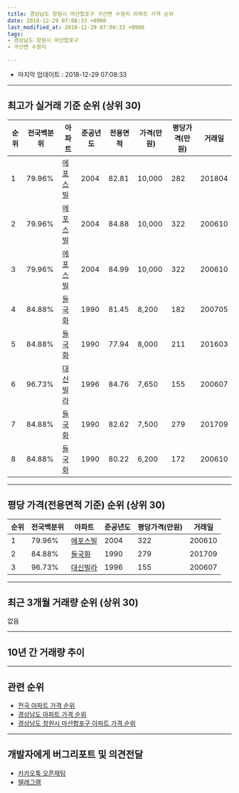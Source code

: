 ```yaml
---
title: 경상남도 창원시 마산합포구 구산면 수정리 아파트 가격 순위
date: 2018-12-29 07:08:33 +0900
last_modified_at: 2018-12-29 07:08:33 +0900
tags:
- 경상남도 창원시 마산합포구
- 구산면 수정리

---
```


* 마지막 업데이트 : 2018-12-29 07:08:33

---

## 최고가 실거래 기준 순위 (상위 30)


|순위|전국백분위|아파트|준공년도|전용면적|가격(만원)|평당가격(만원)|거래일|
|---|---|---|---|---|---|---|---|
|1|79.96%|[에포스빌](https://search.naver.com/search.naver?query=%EA%B2%BD%EC%83%81%EB%82%A8%EB%8F%84+%EC%B0%BD%EC%9B%90%EC%8B%9C+%EB%A7%88%EC%82%B0%ED%95%A9%ED%8F%AC%EA%B5%AC+%EA%B5%AC%EC%82%B0%EB%A9%B4+%EC%88%98%EC%A0%95%EB%A6%AC+%EC%97%90%ED%8F%AC%EC%8A%A4%EB%B9%8C)|2004|82.81|10,000|282|201804|
|2|79.96%|[에포스빌](https://search.naver.com/search.naver?query=%EA%B2%BD%EC%83%81%EB%82%A8%EB%8F%84+%EC%B0%BD%EC%9B%90%EC%8B%9C+%EB%A7%88%EC%82%B0%ED%95%A9%ED%8F%AC%EA%B5%AC+%EA%B5%AC%EC%82%B0%EB%A9%B4+%EC%88%98%EC%A0%95%EB%A6%AC+%EC%97%90%ED%8F%AC%EC%8A%A4%EB%B9%8C)|2004|84.88|10,000|322|200610|
|3|79.96%|[에포스빌](https://search.naver.com/search.naver?query=%EA%B2%BD%EC%83%81%EB%82%A8%EB%8F%84+%EC%B0%BD%EC%9B%90%EC%8B%9C+%EB%A7%88%EC%82%B0%ED%95%A9%ED%8F%AC%EA%B5%AC+%EA%B5%AC%EC%82%B0%EB%A9%B4+%EC%88%98%EC%A0%95%EB%A6%AC+%EC%97%90%ED%8F%AC%EC%8A%A4%EB%B9%8C)|2004|84.99|10,000|322|200610|
|4|84.88%|[들국화](https://search.naver.com/search.naver?query=%EA%B2%BD%EC%83%81%EB%82%A8%EB%8F%84+%EC%B0%BD%EC%9B%90%EC%8B%9C+%EB%A7%88%EC%82%B0%ED%95%A9%ED%8F%AC%EA%B5%AC+%EA%B5%AC%EC%82%B0%EB%A9%B4+%EC%88%98%EC%A0%95%EB%A6%AC+%EB%93%A4%EA%B5%AD%ED%99%94)|1990|81.45|8,200|182|200705|
|5|84.88%|[들국화](https://search.naver.com/search.naver?query=%EA%B2%BD%EC%83%81%EB%82%A8%EB%8F%84+%EC%B0%BD%EC%9B%90%EC%8B%9C+%EB%A7%88%EC%82%B0%ED%95%A9%ED%8F%AC%EA%B5%AC+%EA%B5%AC%EC%82%B0%EB%A9%B4+%EC%88%98%EC%A0%95%EB%A6%AC+%EB%93%A4%EA%B5%AD%ED%99%94)|1990|77.94|8,000|211|201603|
|6|96.73%|[대신빌라](https://search.naver.com/search.naver?query=%EA%B2%BD%EC%83%81%EB%82%A8%EB%8F%84+%EC%B0%BD%EC%9B%90%EC%8B%9C+%EB%A7%88%EC%82%B0%ED%95%A9%ED%8F%AC%EA%B5%AC+%EA%B5%AC%EC%82%B0%EB%A9%B4+%EC%88%98%EC%A0%95%EB%A6%AC+%EB%8C%80%EC%8B%A0%EB%B9%8C%EB%9D%BC)|1996|84.76|7,650|155|200607|
|7|84.88%|[들국화](https://search.naver.com/search.naver?query=%EA%B2%BD%EC%83%81%EB%82%A8%EB%8F%84+%EC%B0%BD%EC%9B%90%EC%8B%9C+%EB%A7%88%EC%82%B0%ED%95%A9%ED%8F%AC%EA%B5%AC+%EA%B5%AC%EC%82%B0%EB%A9%B4+%EC%88%98%EC%A0%95%EB%A6%AC+%EB%93%A4%EA%B5%AD%ED%99%94)|1990|82.62|7,500|279|201709|
|8|84.88%|[들국화](https://search.naver.com/search.naver?query=%EA%B2%BD%EC%83%81%EB%82%A8%EB%8F%84+%EC%B0%BD%EC%9B%90%EC%8B%9C+%EB%A7%88%EC%82%B0%ED%95%A9%ED%8F%AC%EA%B5%AC+%EA%B5%AC%EC%82%B0%EB%A9%B4+%EC%88%98%EC%A0%95%EB%A6%AC+%EB%93%A4%EA%B5%AD%ED%99%94)|1990|80.22|6,200|172|200610|


---

## 평당 가격(전용면적 기준) 순위 (상위 30)


|순위|전국백분위|아파트|준공년도|평당가격(만원)|거래일|
|---|---|---|---|---|---|
|1|79.96%|[에포스빌](https://search.naver.com/search.naver?query=%EA%B2%BD%EC%83%81%EB%82%A8%EB%8F%84+%EC%B0%BD%EC%9B%90%EC%8B%9C+%EB%A7%88%EC%82%B0%ED%95%A9%ED%8F%AC%EA%B5%AC+%EA%B5%AC%EC%82%B0%EB%A9%B4+%EC%88%98%EC%A0%95%EB%A6%AC+%EC%97%90%ED%8F%AC%EC%8A%A4%EB%B9%8C)|2004|322|200610|
|2|84.88%|[들국화](https://search.naver.com/search.naver?query=%EA%B2%BD%EC%83%81%EB%82%A8%EB%8F%84+%EC%B0%BD%EC%9B%90%EC%8B%9C+%EB%A7%88%EC%82%B0%ED%95%A9%ED%8F%AC%EA%B5%AC+%EA%B5%AC%EC%82%B0%EB%A9%B4+%EC%88%98%EC%A0%95%EB%A6%AC+%EB%93%A4%EA%B5%AD%ED%99%94)|1990|279|201709|
|3|96.73%|[대신빌라](https://search.naver.com/search.naver?query=%EA%B2%BD%EC%83%81%EB%82%A8%EB%8F%84+%EC%B0%BD%EC%9B%90%EC%8B%9C+%EB%A7%88%EC%82%B0%ED%95%A9%ED%8F%AC%EA%B5%AC+%EA%B5%AC%EC%82%B0%EB%A9%B4+%EC%88%98%EC%A0%95%EB%A6%AC+%EB%8C%80%EC%8B%A0%EB%B9%8C%EB%9D%BC)|1996|155|200607|


---

## 최근 3개월 거래량 순위 (상위 30)

없음

---

## 10년 간 거래량 추이


<div style="width:100%;">
    <canvas id="deal_progress" height="250"></canvas>
</div>

<script>
new Chart(document.getElementById("deal_progress"), {
    type: 'line',
    data: {
        labels: ['200812','200901','200902','200903','200904','200905','200906','200907','200908','200909','200910','200911','200912','201001','201002','201003','201004','201005','201006','201007','201008','201009','201010','201011','201012','201101','201102','201103','201104','201105','201106','201107','201108','201109','201110','201111','201112','201201','201202','201203','201204','201205','201206','201207','201208','201209','201210','201211','201212','201301','201302','201303','201304','201305','201306','201307','201308','201309','201310','201311','201312','201401','201402','201403','201404','201405','201406','201407','201408','201409','201410','201411','201412','201501','201502','201503','201504','201505','201506','201507','201508','201509','201510','201511','201512','201601','201602','201603','201604','201605','201606','201607','201608','201609','201610','201611','201612','201701','201702','201703','201704','201705','201706','201707','201708','201709','201710','201711','201712','201801','201802','201803','201804','201805','201806','201807','201808','201809','201810','201811','201812'],
        datasets: [{
            label: '실거래 수',
            pointRadius: 1,
            data: [1, 0, 0, 0, 0, 1, 0, 0, 0, 0, 0, 0, 0, 0, 0, 0, 0, 0, 0, 0, 0, 0, 0, 0, 0, 0, 0, 0, 0, 0, 0, 0, 0, 0, 1, 1, 0, 0, 1, 0, 0, 0, 0, 0, 2, 0, 0, 0, 0, 0, 0, 0, 0, 0, 0, 1, 0, 0, 0, 0, 4, 0, 1, 0, 0, 0, 1, 1, 0, 1, 0, 0, 0, 1, 0, 2, 3, 0, 0, 1, 0, 0, 0, 0, 0, 0, 0, 2, 1, 2, 1, 0, 1, 0, 0, 0, 0, 0, 0, 0, 1, 0, 0, 0, 0, 1, 0, 0, 0, 1, 0, 0, 1, 0, 0, 0, 0, 0, 0, 0, 0],
            borderColor: "rgba(255, 201, 14, 1)",
            backgroundColor: "rgba(255, 201, 14, 0.5)",
            fill: true,
        }]
    },
    options: {
        responsive: true,
        title: {
            display: true,
            text: '10년간 거래량 추이'
        },
        tooltips: {
            mode: 'index',
            intersect: false,
        },
        hover: {
            mode: 'nearest',
            intersect: true
        },
        scales: {
            xAxes: [{
                display: true,
                scaleLabel: {
                    display: true,
                    labelString: '년/월'
                }
            }],
            yAxes: [{
                display: true,
                ticks: {
                    suggestedMin: 0,
                },
                scaleLabel: {
                    display: true,
                    labelString: '실거래 수'
                }
            }]
        }
    }
});

</script>


---

## 관련 순위

- [전국 아파트 가격 순위](https://inasie.github.io/apt-ranking/전국)
- [경상남도 아파트 가격 순위](https://inasie.github.io/apt-ranking/경상남도)
- [경상남도 창원시 마산합포구 아파트 가격 순위](https://inasie.github.io/apt-ranking/경상남도-창원시-마산합포구)


---

## 개발자에게 버그리포트 및 의견전달

- [카카오톡 오픈채팅](https://open.kakao.com/o/gLJUAP4)
- [텔레그램](https://t.me/inasie)

